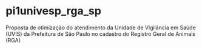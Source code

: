 # pi1univesp_rga_sp
Proposta de otimização do atendimento da Unidade de Vigilância em Saúde (UVIS) da Prefeitura de São Paulo no cadastro do Registro Geral de Animais (RGA)
